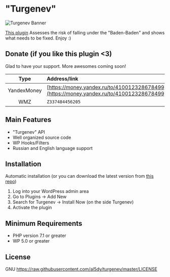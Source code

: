 # "Turgenev"

![Turgenev Banner](https://res.cloudinary.com/al5dy/image/upload/v1595165194/turgenev.png)

[This plugin](https://wordpress.org/plugins/turgenev/) Assesses the risk of falling under the "Baden-Baden" and shows what needs to be fixed. Enjoy :)

## Donate (if you like this plugin <3)

Glad to have your support. More awesomes coming soon!

| Type | Address/link |
| :---: | :--- |
| YandexMoney | [https://money.yandex.ru/to/410012328678499](https://money.yandex.ru/to/410012328678499) |
| WMZ | `Z337484456205` |


## Main Features

* "Turgenev" API
* Well organized source code
* WP Hooks/Filters
* Russian and English language support


## Installation

Automatic installation (or you can download the latest version from [this repo](https://github.com/al5dy/turgenev))

1. Log into your WordPress admin area
2. Go to Plugins -> Add New
3. Search for Turgenev -> Install Now (on the side Turgenev)
4. Activate the plugin


## Minimum Requirements

* PHP version 7.1 or greater
* WP 5.0 or greater

## License

GNU <https://raw.githubusercontent.com/al5dy/turgenev/master/LICENSE>
